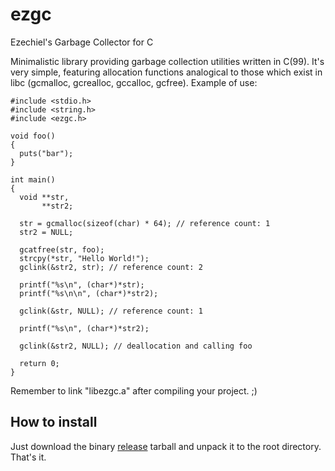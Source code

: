 # ezgc

Ezechiel's Garbage Collector for C

Minimalistic library providing garbage collection utilities written in C(99). It's very simple, featuring allocation functions analogical to those which exist in libc (gcmalloc, gcrealloc, gccalloc, gcfree). Example of use:

```
#include <stdio.h>
#include <string.h>
#include <ezgc.h>

void foo()
{
  puts("bar");
}

int main()
{
  void **str,
       **str2;

  str = gcmalloc(sizeof(char) * 64); // reference count: 1
  str2 = NULL;

  gcatfree(str, foo);
  strcpy(*str, "Hello World!");
  gclink(&str2, str); // reference count: 2

  printf("%s\n", (char*)*str);
  printf("%s\n\n", (char*)*str2);

  gclink(&str, NULL); // reference count: 1

  printf("%s\n", (char*)*str2);

  gclink(&str2, NULL); // deallocation and calling foo
  
  return 0;
}

```

Remember to link "libezgc.a" after compiling your project. ;)

How to install
--------------

Just download the binary [release](https://github.com/unveres/ezgc/releases/latest) tarball and unpack it to the root directory.
That's it.
